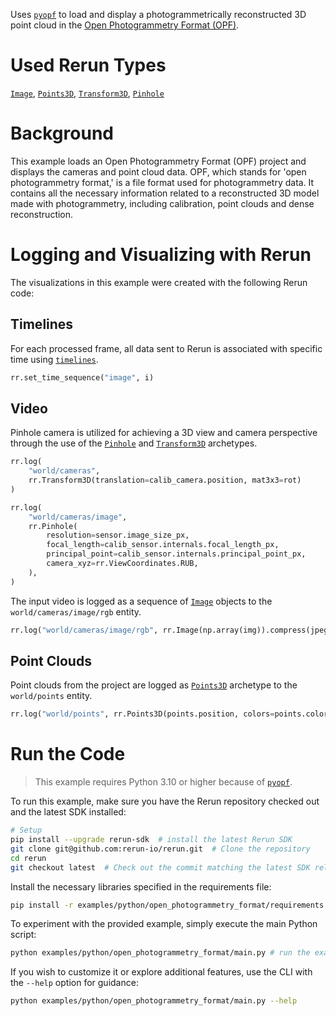 <!--[metadata]
title = "Open Photogrammetry Format"
tags = ["2D", "3D", "camera", "photogrammetry"]
description = "Displays a photogrammetrically reconstructed 3D point cloud loaded from an Open Photogrammetry Format (OPF) file."
thumbnail = "https://static.rerun.io/open-photogrammetry-format/c9bec43a3a3abd725a55ee8eb527a4c0cb01979b/480w.png"
thumbnail_dimensions = [480, 480]
channel = "release"
build_args = ["--jpeg-quality=50"]
-->

<picture data-inline-viewer="examples/open_photogrammetry_format">
  <source media="(max-width: 480px)" srcset="https://static.rerun.io/open_photogrammetry_format/603d5605f9670889bc8bce3365f16b831fce1eb1/480w.png">
  <source media="(max-width: 768px)" srcset="https://static.rerun.io/open_photogrammetry_format/603d5605f9670889bc8bce3365f16b831fce1eb1/768w.png">
  <source media="(max-width: 1024px)" srcset="https://static.rerun.io/open_photogrammetry_format/603d5605f9670889bc8bce3365f16b831fce1eb1/1024w.png">
  <source media="(max-width: 1200px)" srcset="https://static.rerun.io/open_photogrammetry_format/603d5605f9670889bc8bce3365f16b831fce1eb1/1200w.png">
  <img src="https://static.rerun.io/open_photogrammetry_format/603d5605f9670889bc8bce3365f16b831fce1eb1/full.png" alt="">
</picture>


Uses [`pyopf`](https://github.com/Pix4D/pyopf) to load and display a photogrammetrically reconstructed 3D point cloud in the [Open Photogrammetry Format (OPF)](https://www.pix4d.com/open-photogrammetry-format/).

# Used Rerun Types
[`Image`](https://www.rerun.io/docs/reference/types/archetypes/image), [`Points3D`](https://www.rerun.io/docs/reference/types/archetypes/points3d), [`Transform3D`](https://www.rerun.io/docs/reference/types/archetypes/transform3d), [`Pinhole`](https://www.rerun.io/docs/reference/types/archetypes/pinhole)

# Background

This example loads an Open Photogrammetry Format (OPF) project and displays the cameras and point cloud data.
OPF, which stands for 'open photogrammetry format,' is a file format used for photogrammetry data.
It contains all the necessary information related to a reconstructed 3D model made with photogrammetry, including calibration, point clouds and dense reconstruction.

# Logging and Visualizing with Rerun

The visualizations in this example were created with the following Rerun code:

## Timelines

 For each processed frame, all data sent to Rerun is associated with specific time using [`timelines`](https://www.rerun.io/docs/concepts/timelines).

```python
rr.set_time_sequence("image", i)
```

## Video

Pinhole camera is utilized for achieving a 3D view and camera perspective through the use of the [`Pinhole`](https://www.rerun.io/docs/reference/types/archetypes/pinhole) and [`Transform3D`](https://www.rerun.io/docs/reference/types/archetypes/transform3d) archetypes.

```python
rr.log(
    "world/cameras",
    rr.Transform3D(translation=calib_camera.position, mat3x3=rot)
)
```

```python
rr.log(
    "world/cameras/image",
    rr.Pinhole(
        resolution=sensor.image_size_px,
        focal_length=calib_sensor.internals.focal_length_px,
        principal_point=calib_sensor.internals.principal_point_px,
        camera_xyz=rr.ViewCoordinates.RUB,
    ),
)
```
The input video is logged as a sequence of [`Image`](https://www.rerun.io/docs/reference/types/archetypes/image) objects to the `world/cameras/image/rgb` entity.
```python
rr.log("world/cameras/image/rgb", rr.Image(np.array(img)).compress(jpeg_quality=jpeg_quality))
```

## Point Clouds

Point clouds from the project are logged as [`Points3D`](https://www.rerun.io/docs/reference/types/archetypes/points3d) archetype to the `world/points` entity.

```python
rr.log("world/points", rr.Points3D(points.position, colors=points.color), timeless=True)
```


# Run the Code


> This example requires Python 3.10 or higher because of [`pyopf`](https://pypi.org/project/pyopf/).

To run this example, make sure you have the Rerun repository checked out and the latest SDK installed:
```bash
# Setup
pip install --upgrade rerun-sdk  # install the latest Rerun SDK
git clone git@github.com:rerun-io/rerun.git  # Clone the repository
cd rerun
git checkout latest  # Check out the commit matching the latest SDK release
```
Install the necessary libraries specified in the requirements file:
```bash
pip install -r examples/python/open_photogrammetry_format/requirements.txt
```
To experiment with the provided example, simply execute the main Python script:
```bash
python examples/python/open_photogrammetry_format/main.py # run the example
```
If you wish to customize it or explore additional features, use the CLI with the `--help` option for guidance:
```bash
python examples/python/open_photogrammetry_format/main.py --help
```
